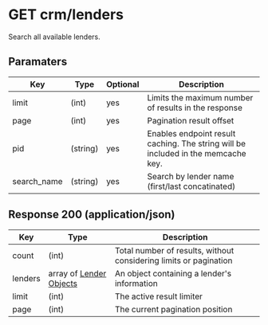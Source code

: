 # GET crm/lenders

Search all available lenders.

## Paramaters

| Key | Type | Optional | Description
| - | - | - | -
| limit | (int) | yes | Limits the maximum number of results in the response
| page | (int) | yes | Pagination result offset
| pid | (string) | yes | Enables endpoint result caching. The string will be included in the memcache key.
| search_name | (string) | yes | Search by lender name (first/last concatinated)

## Response 200 (application/json)

| Key | Type | Description
| - | - | -
| count | (int) | Total number of results, without considering limits or pagination
| lenders | array of [Lender Objects](../../../objects/LENDER.md) | An object containing a lender's information
| limit | (int) | The active result limiter
| page | (int) | The current pagination position
